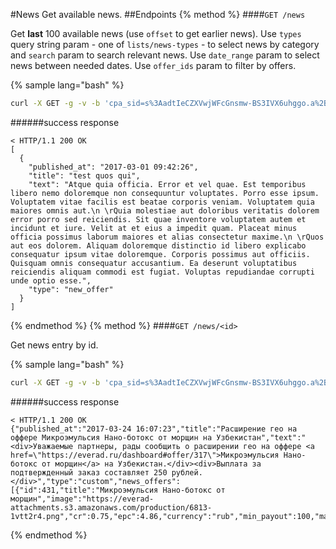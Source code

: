 #News
Get available news.
##Endpoints
{% method %}
####`GET /news`

Get **last** 100 available news (use `offset` to get earlier news).
Use `types` query string param - one of `lists/news-types` - to select news by category and `search` param to search relevant news. Use `date_range` param to select news between needed dates. Use `offer_ids` param to filter by offers.

{% sample lang="bash" %}
```bash
curl -X GET -g -v -b 'cpa_sid=s%3AadtIeCZXVwjWFcGnsmw-BS3IVX6uhggo.a%2BvVlFq1keQhw%2F6Jlpjf4TeS%2BmTzfpbLjoM1RoDdDkc' 'https://dashboard.everad.com/v2/news?types[]=new_offer&types[]=offer_stop&offset=100&search=test'
```
######success response
```
< HTTP/1.1 200 OK
[
  {
    "published_at": "2017-03-01 09:42:26",
    "title": "test quos qui",
    "text": "Atque quia officia. Error et vel quae. Est temporibus libero nemo doloremque non consequuntur voluptates. Porro esse ipsum. Voluptatem vitae facilis est beatae corporis veniam. Voluptatem quia maiores omnis aut.\n \rQuia molestiae aut doloribus veritatis dolorem error porro sed reiciendis. Sit quae inventore voluptatem autem et incidunt et iure. Velit at et eius a impedit quam. Placeat minus officia possimus laborum maiores et alias consectetur maxime.\n \rQuos aut eos dolorem. Aliquam doloremque distinctio id libero explicabo consequatur ipsum vitae doloremque. Corporis possimus aut officiis. Quisquam omnis consequatur accusantium. Ea deserunt voluptatibus reiciendis aliquam commodi est fugiat. Voluptas repudiandae corrupti unde optio esse.",
    "type": "new_offer"
  }
]
```
{% endmethod %}
{% method %}
####`GET /news/<id>`

Get news entry by id.

{% sample lang="bash" %}
```bash
curl -X GET -g -v -b 'cpa_sid=s%3AadtIeCZXVwjWFcGnsmw-BS3IVX6uhggo.a%2BvVlFq1keQhw%2F6Jlpjf4TeS%2BmTzfpbLjoM1RoDdDkc' 'https://dashboard.everad.com/v2/news/1'
```
######success response
```
< HTTP/1.1 200 OK
{"published_at":"2017-03-24 16:07:23","title":"Расширение гео на оффере Микроэмульсия Нано-ботокс от морщин на Узбекистан","text":"<div>Уважаемые партнеры, рады сообщить о расширении гео на оффере <a href=\"https://everad.ru/dashboard#offer/317\">Микроэмульсия Нано-ботокс от морщин</a> на Узбекистан.</div><div>Выплата за подтвержденный заказ составляет 250 рублей.</div>","type":"custom","news_offers":[{"id":431,"title":"Микроэмульсия Нано-ботокс от морщин","image":"https://everad-attachments.s3.amazonaws.com/production/6813-1vtt2r4.png","cr":0.75,"epc":4.86,"currency":"rub","min_payout":100,"max_payout":105}]}
```
{% endmethod %}